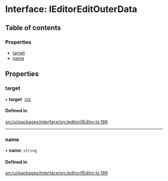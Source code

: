 # Interface: IEditorEditOuterData

## Table of contents

### Properties

- [target](IEditorEditOuterData.md#target)
- [name](IEditorEditOuterData.md#name)

## Properties

### target

• **target**: [`IUI`](IUI.md)

#### Defined in

[src/ui/packages/interface/src/editor/IEditor.ts:188](https://github.com/leaferjs/leafer-ui/blob/6982d3e91dfd04600b4cf106a9b22f4502e5d32b/packages/interface/src/editor/IEditor.ts#L188)

___

### name

• **name**: `string`

#### Defined in

[src/ui/packages/interface/src/editor/IEditor.ts:189](https://github.com/leaferjs/leafer-ui/blob/6982d3e91dfd04600b4cf106a9b22f4502e5d32b/packages/interface/src/editor/IEditor.ts#L189)
